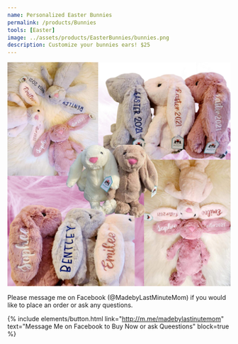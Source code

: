 ```yaml
---
name: Personalized Easter Bunnies
permalink: /products/Bunnies
tools: [Easter]
image: ../assets/products/EasterBunnies/bunnies.png
description: Customize your bunnies ears! $25
---
```

![Product Shot](../assets/products/EasterBunnies/bunnies.png "Personalized Easter Bunnies")

Please message me on Facebook (@MadebyLastMinuteMom) if you would like to place an order or ask any questions.

{% include elements/button.html link="http://m.me/madebylastinutemom" text="Message Me on Facebook to Buy Now or ask Queestions" block=true %}

